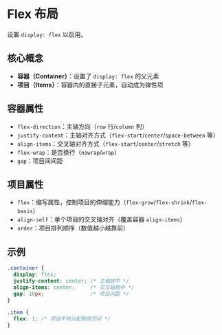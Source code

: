 # Flex 布局

设置 `display: flex` 以启用。

## 核心概念
- **容器（Container）**：设置了 `display: flex` 的父元素
- **项目（Items）**：容器内的直接子元素，自动成为弹性项

## 容器属性
- `flex-direction`：主轴方向（`row` 行/`column` 列）
- `justify-content`：主轴对齐方式（`flex-start`/`center`/`space-between` 等）
- `align-items`：交叉轴对齐方式（`flex-start`/`center`/`stretch` 等）
- `flex-wrap`：是否换行（`nowrap`/`wrap`）
- `gap`：项目间间距

## 项目属性
- `flex`：缩写属性，控制项目的伸缩能力（`flex-grow`/`flex-shrink`/`flex-basis`）
- `align-self`：单个项目的交叉轴对齐（覆盖容器 `align-items`）
- `order`：项目排列顺序（数值越小越靠前）

## 示例
```css
.container {
  display: flex;
  justify-content: center; /* 主轴居中 */
  align-items: center;     /* 交叉轴居中 */
  gap: 10px;               /* 项目间距 */
}

.item {
  flex: 1; /* 项目平均分配剩余空间 */
}
```
